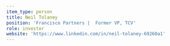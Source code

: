 ```yaml
---
item_type: person
title: Neil Tolaney
position: 'Francisco Partners |  Former VP, TCV'
role: investor
website: 'https://www.linkedin.com/in/neil-tolaney-69260a1'
---
```



